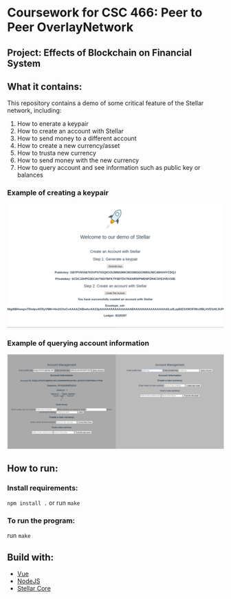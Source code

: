 # Coursework for CSC 466: Peer to Peer OverlayNetwork
 
## Project: Effects of Blockchain on Financial System

## What it contains:

This repository contains a demo of some critical feature of the Stellar network, including:

1. How to enerate a keypair
2. How to create an account with Stellar
3. How to send money to a different account
4. How to create a new currency/asset
5. How to trusta new currency
6. How to send money with the new currency
7. How to query account and see information such as public key or balances


### Example of creating a keypair
![myimage-alt-tag](logo1.png)

### Example of querying account information
![myimage-alt-tag](logo2.png)


## How to run:

### Install requirements:
`npm install .`
or run
`make`

### To run the program:
run `make`

## Build with:
* [Vue](https://vuejs.org/)
* [NodeJS](https://nodejs.org/en/)
* [Stellar Core](https://www.stellar.org/developers/)